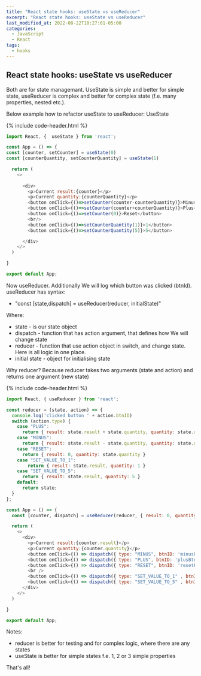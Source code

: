 ```yaml
---
title: "React state hooks: useState vs useReducer"
excerpt: "React state hooks: useState vs useReducer"
last_modified_at: 2022-08-22T10:27:01-05:00
categories:
  - JavaScript
  - React
tags: 
  - hooks
---
```


<!-- short introduction -->
## React state hooks: useState vs useReducer

Both are for state managemant. 
UseState is simple and better for simple state, useReducer is complex and better for complex state (f.e. many properties, nested etc.). 

Below example how to refactor useState to useReducer:
UseState

{% include code-header.html %}
```js
import React, {  useState } from 'react';

const App = () => {
const [counter, setCounter] = useState(0)
const [counterQuantity, setCounterQuantity] = useState(1)

  return (
    <>
      
      <div>
        <p>Current result:{counter}</p>
        <p>Current quantity:{counterQuantity}</p>
        <button onClick={()=>setCounter(counter-counterQuantity)}>Minus</button>
        <button onClick={()=>setCounter(counter+counterQuantity)}>Plus</button>
        <button onClick={()=>setCounter(0)}>Reset</button>
        <br/>
        <button onClick={()=>setCounterQuantity(1)}>1</button>
        <button onClick={()=>setCounterQuantity(5)}>5</button>

      </div>
    </>
  )

}

export default App;

```

Now useReducer. Additionally We will log which button was clicked (btnId).
useReducer has syntax:

- "const [state,dispatch] = useReducer(reducer, initialState)"

Where:
- state - is our state object
- dispatch - function that has action argument, that defines how We will change state
- reducer - function that use action object in switch, and change state. Here is all logic in one place.
- initial state - object for initialising state

Why reducer? Because reducer takes two arguments (state and action) and returns one argument (new state)

{% include code-header.html %}
```js
import React, { useReducer } from 'react';

const reducer = (state, action) => {
  console.log('clicked button ' + action.btnID)
  switch (action.type) {
    case "PLUS":
      return { result: state.result + state.quantity, quantity: state.quantity }
    case "MINUS":
      return { result: state.result - state.quantity, quantity: state.quantity }
    case "RESET":
      return { result: 0, quantity: state.quantity }
    case "SET_VALUE_TO_1":
        return { result: state.result, quantity: 1 }
    case "SET_VALUE_TO_5":
      return { result: state.result, quantity: 5 }
    default:
      return state;
  }
};

const App = () => {
  const [counter, dispatch] = useReducer(reducer, { result: 0, quantity: 1 });

  return (
    <>
      <div>
        <p>Current result:{counter.result}</p>
        <p>Current quantity:{counter.quantity}</p>
        <button onClick={() => dispatch({ type: "MINUS", btnID: 'minusBtn' })}>Minus</button>
        <button onClick={() => dispatch({ type: "PLUS", btnID: 'plusBtn' })}>Plus</button>
        <button onClick={() => dispatch({ type: "RESET", btnID: 'resetBtn'  })}>Reset</button>
        <br />
        <button onClick={() => dispatch({ type: "SET_VALUE_TO_1" , btnID: 'set1Btn' })}>1</button>
        <button onClick={() => dispatch({ type: "SET_VALUE_TO_5" , btnID: 'set5Btn' })}>5</button>
      </div>
    </>
  )

}

export default App;

```

Notes:
- reducer is better for testing and for complex logic, where there are any states
- useState is better for simple states f.e. 1, 2 or 3 simple properties

That's all!






